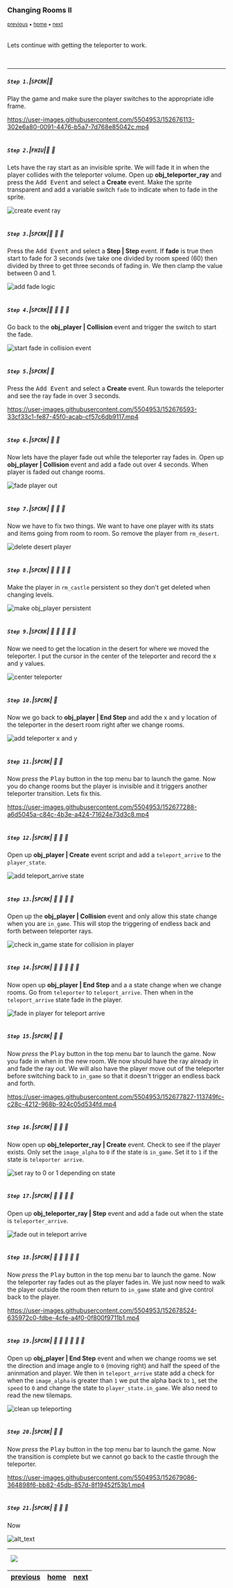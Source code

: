 <img src="https://via.placeholder.com/1000x4/45D7CA/45D7CA" alt="drawing" height="4px"/>

### Changing Rooms II

<sub>[previous](../) • [home](../README.md#user-content-gms2-ue4-space-rocks) • [next](../)</sub>

<img src="https://via.placeholder.com/1000x4/45D7CA/45D7CA" alt="drawing" height="4px"/>

Lets continue with getting the teleporter to work.

<br>

---


##### `Step 1.`\|`SPCRK`|:small_blue_diamond:

Play the game and make sure the player switches to the appropriate idle frame.

https://user-images.githubusercontent.com/5504953/152676113-302e6a80-0091-4476-b5a7-7d768e85042c.mp4

<img src="https://via.placeholder.com/500x2/45D7CA/45D7CA" alt="drawing" height="2px" alt = ""/>

##### `Step 2.`\|`FHIU`|:small_blue_diamond: :small_blue_diamond: 

Lets have the ray start as an invisible sprite.  We will fade it in when the player collides with the teleporter volume. Open up **obj_teleporter_ray** and press the <kbd>Add Event</kbd> and select a **Create** event. Make the sprite transparent and add a variable switch `fade` to indicate when to fade in the sprite.

![create event ray](images/rayCreateEvent.png)

<img src="https://via.placeholder.com/500x2/45D7CA/45D7CA" alt="drawing" height="2px" alt = ""/>

##### `Step 3.`\|`SPCRK`|:small_blue_diamond: :small_blue_diamond: :small_blue_diamond:

Press the <kbd>Add Event</kbd> and select a **Step | Step** event. If **fade** is true then start to fade for 3 seconds (we take one divided by room speed (60) then divided by three to get three seconds of fading in.  We then clamp the value between 0 and 1.

![add fade logic](images/addFadeLogic.png)

<img src="https://via.placeholder.com/500x2/45D7CA/45D7CA" alt="drawing" height="2px" alt = ""/>

##### `Step 4.`\|`SPCRK`|:small_blue_diamond: :small_blue_diamond: :small_blue_diamond: :small_blue_diamond:

Go back to the **obj_player | Collision** event and trigger the switch to start the fade.

![start fade in collision event](images/triggerFade.png)

<img src="https://via.placeholder.com/500x2/45D7CA/45D7CA" alt="drawing" height="2px" alt = ""/>

##### `Step 5.`\|`SPCRK`| :small_orange_diamond:

Press the <kbd>Add Event</kbd> and select a **Create** event. Run towards the teleporter and see the ray fade in over 3 seconds.
	
https://user-images.githubusercontent.com/5504953/152676593-33cf33c1-fe87-45f0-acab-cf57c6db9117.mp4

<img src="https://via.placeholder.com/500x2/45D7CA/45D7CA" alt="drawing" height="2px" alt = ""/>

##### `Step 6.`\|`SPCRK`| :small_orange_diamond: :small_blue_diamond:

Now lets have the player fade out while the teleporter ray fades in.  Open up **obj_player | Collision** event and add a fade out over 4 seconds. When player is faded out change rooms.

![fade player out](images/fadePlayerOut.png)


<img src="https://via.placeholder.com/500x2/45D7CA/45D7CA" alt="drawing" height="2px" alt = ""/>

##### `Step 7.`\|`SPCRK`| :small_orange_diamond: :small_blue_diamond: :small_blue_diamond:

Now we have to fix two things.  We want to have one player with its stats and items going from room to room.  So remove the player from `rm_desert`.

![delete desert player](images/deleteDesertPlayer.png)

<img src="https://via.placeholder.com/500x2/45D7CA/45D7CA" alt="drawing" height="2px" alt = ""/>

##### `Step 8.`\|`SPCRK`| :small_orange_diamond: :small_blue_diamond: :small_blue_diamond: :small_blue_diamond:

Make the player in `rm_castle` persistent so they don't get deleted when changing levels.

![make obj_player persistent](images/objPlayerPersistent.png)

<img src="https://via.placeholder.com/500x2/45D7CA/45D7CA" alt="drawing" height="2px" alt = ""/>

##### `Step 9.`\|`SPCRK`| :small_orange_diamond: :small_blue_diamond: :small_blue_diamond: :small_blue_diamond: :small_blue_diamond:

Now we need to get the location in the desert for where we moved the teleporter.  I put the cursor in the center of the teleporter and record the x and y values.

![center teleporter](images/getDesertTelLoc.png)

<img src="https://via.placeholder.com/500x2/45D7CA/45D7CA" alt="drawing" height="2px" alt = ""/>

##### `Step 10.`\|`SPCRK`| :large_blue_diamond:

Now we go back to **obj_player | End Step** and add the x and y location of the teleporter in the desert room right after we change rooms.

![add teleporter x and y](images/goToTeleporter.png)

<img src="https://via.placeholder.com/500x2/45D7CA/45D7CA" alt="drawing" height="2px" alt = ""/>

##### `Step 11.`\|`SPCRK`| :large_blue_diamond: :small_blue_diamond: 

Now *press* the <kbd>Play</kbd> button in the top menu bar to launch the game. Now you do change rooms but the player is invisible and it triggers another teleporter transition.  Lets fix this.

https://user-images.githubusercontent.com/5504953/152677288-a6d5045a-c84c-4b3e-a424-71624e73d3c8.mp4

<img src="https://via.placeholder.com/500x2/45D7CA/45D7CA" alt="drawing" height="2px" alt = ""/>


##### `Step 12.`\|`SPCRK`| :large_blue_diamond: :small_blue_diamond: :small_blue_diamond: 

Open up **obj_player | Create** event script and add a `teleport_arrive` to the `player_state`.

![add teleport_arrive state](images/arriveState.png)

<img src="https://via.placeholder.com/500x2/45D7CA/45D7CA" alt="drawing" height="2px" alt = ""/>

##### `Step 13.`\|`SPCRK`| :large_blue_diamond: :small_blue_diamond: :small_blue_diamond:  :small_blue_diamond: 

Open up the **obj_player | Collision** event and only allow this state change when you are `in_game`.  This will stop the triggering of endless back and forth between teleporter rays.

![check in_game state for collision in player](images/changeStateOnlyInGame.png)

<img src="https://via.placeholder.com/500x2/45D7CA/45D7CA" alt="drawing" height="2px" alt = ""/>

##### `Step 14.`\|`SPCRK`| :large_blue_diamond: :small_blue_diamond: :small_blue_diamond: :small_blue_diamond:  :small_blue_diamond: 

Now open up **obj_player | End Step** and a a state change when we change rooms.  Go from `teleporter` to `teleport_arrive`.  Then when in the `teleport_arrive` state fade in the player.

![fade in player for teleport arrive](images/teleportArrive.png)

<img src="https://via.placeholder.com/500x2/45D7CA/45D7CA" alt="drawing" height="2px" alt = ""/>

##### `Step 15.`\|`SPCRK`| :large_blue_diamond: :small_orange_diamond: 

Now *press* the <kbd>Play</kbd> button in the top menu bar to launch the game. Now you fade in when in the new room.  We now should have the ray already in and fade the ray out.  We will also have the player move out of the teleporter before switching back to `in_game` so that it doesn't trigger an endless back and forth.

https://user-images.githubusercontent.com/5504953/152677827-113749fc-c28c-4212-968b-924c05d534fd.mp4

<img src="https://via.placeholder.com/500x2/45D7CA/45D7CA" alt="drawing" height="2px" alt = ""/>

##### `Step 16.`\|`SPCRK`| :large_blue_diamond: :small_orange_diamond:   :small_blue_diamond: 

Now open up **obj_teleporter_ray | Create** event. Check to see if the player exists.  Only set the `image_alpha` to `0` if the state is `in_game`. Set it to `1` if the state is `teleporter arrive`.

![set ray to 0 or 1 depending on state](images/teleporterRay.png)

<img src="https://via.placeholder.com/500x2/45D7CA/45D7CA" alt="drawing" height="2px" alt = ""/>

##### `Step 17.`\|`SPCRK`| :large_blue_diamond: :small_orange_diamond: :small_blue_diamond: :small_blue_diamond:

Open up **obj_teleporter_ray | Step** event and add a fade out when the state is `teleporter_arrive`.

![fade out in teleport arrive](images/triggerFadeOut.png)

<img src="https://via.placeholder.com/500x2/45D7CA/45D7CA" alt="drawing" height="2px" alt = ""/>

##### `Step 18.`\|`SPCRK`| :large_blue_diamond: :small_orange_diamond: :small_blue_diamond: :small_blue_diamond: :small_blue_diamond:

Now *press* the <kbd>Play</kbd> button in the top menu bar to launch the game. Now the teleporter ray fades out as the player fades in. We just now need to walk the player outside the room then return to `in_game` state and give control back to the player.

https://user-images.githubusercontent.com/5504953/152678524-635972c0-fdbe-4cfe-a4f0-0f800f9711b1.mp4

<img src="https://via.placeholder.com/500x2/45D7CA/45D7CA" alt="drawing" height="2px" alt = ""/>

##### `Step 19.`\|`SPCRK`| :large_blue_diamond: :small_orange_diamond: :small_blue_diamond: :small_blue_diamond: :small_blue_diamond: :small_blue_diamond:

Open up **obj_player | End Step** event and when we change rooms we set the direction and image angle to `0` (moving right) and half the speed of the aninmation and player.  We then in `teleport_arrive` state add a check for when the `image_alpha` is greater than `1` we put the alpha back to `1`, set the `speed` to `0` and change the state to `player_state.in_game`.  We also need to read the new tilemaps.

![clean up teleporting](images/finalMovement.png)

<img src="https://via.placeholder.com/500x2/45D7CA/45D7CA" alt="drawing" height="2px" alt = ""/>

##### `Step 20.`\|`SPCRK`| :large_blue_diamond: :large_blue_diamond:

Now *press* the <kbd>Play</kbd> button in the top menu bar to launch the game. Now the transition is complete but we cannot go back to the castle through the teleporter.

https://user-images.githubusercontent.com/5504953/152679086-364898f6-bb82-45db-857d-8f19452f53b1.mp4

<img src="https://via.placeholder.com/500x2/45D7CA/45D7CA" alt="drawing" height="2px" alt = ""/>

##### `Step 21.`\|`SPCRK`| :large_blue_diamond: :large_blue_diamond: :small_blue_diamond:

Now

![alt_text](images/finishingTouch.png)

___


<img src="https://via.placeholder.com/1000x4/dba81a/dba81a" alt="drawing" height="4px" alt = ""/>

<img src="https://via.placeholder.com/1000x100/45D7CA/000000/?text=Next Up - ADD NEXT PAGE">

<img src="https://via.placeholder.com/1000x4/dba81a/dba81a" alt="drawing" height="4px" alt = ""/>

| [previous](../)| [home](../README.md#user-content-gms2-ue4-space-rocks) | [next](../)|
|---|---|---|
